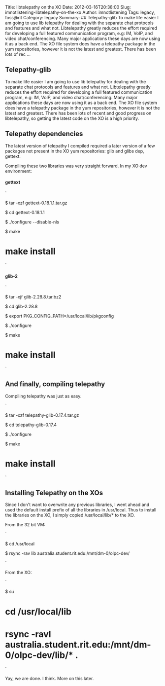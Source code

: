 Title: libtelepathy on the XO
Date: 2012-03-16T20:38:00
Slug: imnotlistening-libtelepathy-on-the-xo
Author: imnotlistening
Tags: legacy, foss@rit
Category: legacy
Summary: ## Telepathy-glib  To make life easier I am going to use lib telepathy for dealing with the separate chat protocols and features and what not. Libtelepathy greatly reduces the effort required for developing a full featured communication program, e.g: IM, VoIP, and video chat/conferencing. Many major applications these days are now using it as a back end. The XO file system does have a telepathy package in the yum repositories, however it is not the latest and greatest. There has been lots of rec ... 

## Telepathy-glib

To make life easier I am going to use lib telepathy for dealing with the
separate chat protocols and features and what not. Libtelepathy greatly
reduces the effort required for developing a full featured communication
program, e.g: IM, VoIP, and video chat/conferencing. Many major applications
these days are now using it as a back end. The XO file system does have a
telepathy package in the yum repositories, however it is not the latest and
greatest. There has been lots of recent and good progress on libtelepathy, so
getting the latest code on the XO is a high priority.

## Telepathy dependencies

The latest version of telepathy I compiled required a later version of a few
packages not present in the XO yum repositories: glib and glibs dep, gettext.

Compiling these two libraries was very straight forward. In my XO dev
environment:

#### gettext

`

$ tar -xzf gettext-0.18.1.1.tar.gz

$ cd gettext-0.18.1.1

$ ./configure --disable-nls

$ make

# make install

`

#### glib-2

`

$ tar -xjf glib-2.28.8.tar.bz2

$ cd glib-2.28.8

$ export PKG_CONFIG_PATH=/usr/local/lib/pkgconfig

$ ./configure

$ make

# make install

`

## And finally, compiling telepathy

Compiling telepathy was just as easy.

`

$ tar -xzf telepathy-glib-0.17.4.tar.gz

$ cd telepathy-glib-0.17.4

$ ./configure

$ make

# make install

`

## Installing Telepathy on the XOs

Since I don't want to overwrite any previous libraries, I went ahead and used
the default install prefix of all the libraries in /usr/local. Thus to install
the libraries on the XO, I simply copied /usr/local/lib/* to the XO.

From the 32 bit VM:

`

$ cd /usr/local

$ rsync -rav lib australia.student.rit.edu:/mnt/dm-0/olpc-dev/

`

From the XO:

`

$ su

# cd /usr/local/lib

# rsync -ravl australia.student.rit.edu:/mnt/dm-0/olpc-dev/lib/* .

`

Yay, we are done. I think. More on this later.


